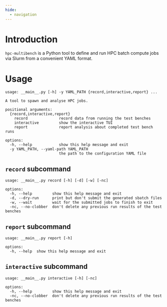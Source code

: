 ```yaml
---
hide:
  - navigation
---
```


# Introduction

`hpc-multibench` is a Python tool to define and run HPC batch compute jobs via Slurm from a convenient YAML format.

# Usage

```
usage: __main__.py [-h] -y YAML_PATH {record,interactive,report} ...

A tool to spawn and analyse HPC jobs.

positional arguments:
  {record,interactive,report}
    record              record data from running the test benches
    interactive         show the interactive TUI
    report              report analysis about completed test bench runs

options:
  -h, --help            show this help message and exit
  -y YAML_PATH, --yaml-path YAML_PATH
                        the path to the configuration YAML file
```

## `record` subcommand

```
usage: __main__.py record [-h] [-d] [-w] [-nc]

options:
  -h, --help         show this help message and exit
  -d, --dry-run      print but don't submit the generated sbatch files
  -w, --wait         wait for the submitted jobs to finish to exit
  -nc, --no-clobber  don't delete any previous run results of the test benches
```

## `report` subcommand

```
usage: __main__.py report [-h]

options:
  -h, --help  show this help message and exit
```

## `interactive` subcommand

```
usage: __main__.py interactive [-h] [-nc]

options:
  -h, --help         show this help message and exit
  -nc, --no-clobber  don't delete any previous run results of the test benches
```
